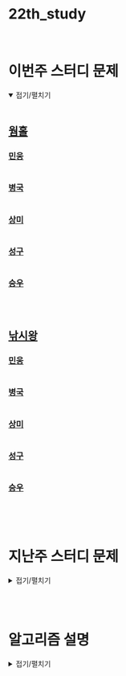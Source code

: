 # 22th_study

<br/>

# 이번주 스터디 문제

<details markdown="1" open>
<summary>접기/펼치기</summary>

<br/>

## [웜홀](https://www.acmicpc.net/problem/1865)

### [민웅](./웜홀/민웅.py)

```py


```

### [병국](./웜홀/병국.py)

```py


```

### [상미](./웜홀/상미.py)

```py

```

### [성구](./웜홀/성구.py)

```py


```

### [승우](./웜홀/승우.py)

```py


```

<br/>

## [낚시왕](https://www.acmicpc.net/problem/17143)

### [민웅](./낚시왕/민웅.py)

```py


```

### [병국](./낚시왕/병국.py)

```py


```

### [상미](./낚시왕/상미.py)

```py

```

### [성구](./낚시왕/성구.py)

```py


```

### [승우](./낚시왕/승우.py)

```py


```

</details>

<br/><br/>

# 지난주 스터디 문제

<details markdown="1">
<summary>접기/펼치기</summary>

## [단어 삭제](https://www.codetree.ai/problems/word-delete/description)

### [민웅](./단어%20삭제/민웅.py)

```py
import sys
input = sys.stdin.readline


all_word = list(input().strip())

bomb = list(input().strip())
bl = len(bomb)
stack = []

for i in range(len(all_word)):
    stack.append(all_word[i])
    tmp = len(stack)
    if tmp >= bl and stack[-1] == bomb[-1]:
        if stack[tmp-bl:] == bomb:
            stack = stack[:tmp-bl]
    

print(*stack, sep='')
```

### [병국](./단어%20삭제/병국.py)

```py


```

### [상미](./단어%20삭제/상미.py)

```py


```

### [성구](./단어%20삭제/성구.py)

```py
import sys
input = sys.stdin.readline



string = list(input().strip())
delete = input().strip()

i = 0
while i < len(string):
    if string[i] == delete[0]:
        tmp = string[i:]
        for j in range(1, len(delete)):
            if tmp[j] != delete[j]:
                i += 1
                break
        else:
            string = string[:i]+string[i+len(delete):]
            i = max(0, i -len(delete)-1)
    else:
        i += 1
print("".join(string))

'''
import sys
input = sys.stdin.readline


s = input().strip()
p = input().strip()

while p in s:
    s = s.replace(p, "")
print(s)
'''

```

### [승우](./단어%20삭제/승우.py)

```py

```

## [점프하며 이동하기](https://www.codetree.ai/problems/move-while-jumping/description)

### [민웅](./점프하며%20이동하기/민웅.py)

```py
import sys
from collections import deque
input = sys.stdin.readline

dxy = [(1, -2), (2, -1), (2, 1), (1, 2), (-1, 2), (-2, 1), (-2, -1), (-1, -2)]

N = int(input())

r1, c1, r2, c2 = map(int, input().split())
r1, c1, r2, c2 = r1-1, c1-1, r2-1, c2-1

field = [[0]*N for _ in range(N)]
ans = -1

q = deque()
field[r1][c1] = 1
q.append([r1, c1, 0])

while q:
    x, y, cnt = q.popleft()
    if x == r2 and y == c2:
        ans = cnt
        break

    for d in dxy:
        nx = x + d[0]
        ny = y + d[1]

        if 0 <= nx <= N-1 and 0 <= ny <= N-1:
            if not field[nx][ny]:
                q.append([nx, ny, cnt+1])
                field[nx][ny] = 1
print(ans)

```

### [병국](./점프하며%20이동하기/병국.py)

```py


```

### [상미](./점프하며%20이동하기/상미.py)

```py

```

### [성구](./점프하며%20이동하기/성구.py)

```py

```

### [승우](./점프하며%20이동하기/승우.py)

```py

```

## [알파벳 조합](https://www.codetree.ai/problems/alphabet-combination/description)

### [민웅](./알파벳%20조합/민웅.py)

```py


```

### [병국](./알파벳%20조합/병국.py)

```py


```

### [상미](./알파벳%20조합/상미.py)

```py


```

### [성구](./알파벳%20조합/성구.py)

```py


```

### [승우](./알파벳%20조합/승우.py)

```py


```

</details>

<br/><br/>

# 알고리즘 설명

<details markdown="1">
<summary>접기/펼치기</summary>



</details>
